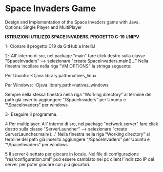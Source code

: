 # Space Invaders Game

Design and Implementation of the Space Invaders game with Java.  
Options: Single Player and MultiPlayer

**ISTRUZIONI UTILIZZO SPACE INVADERS. PROGETTO C-19 UNIPV**

1- Clonare il progetto C19 da GitHub a IntelliJ

2- All' interno di src, nel package "main" fare click destro sulla classe "SpaceInvaders" --> selezionare "create SpaceInvaders.main()..."
Nella finestra incollare nella riga "VM OPTIONS" la stringa seguente:

Per Ubuntu:
-Djava.library.path=natives_linux
	
Per Windows:
-Djava.library.path=natives_windows

Sempre nella stessa finestra nella riga "Working directory" al termine del path già inserito aggiungere "/SpaceInvaders" per Ubuntu e "\SpaceInvaders" per windows

3- Eseguire il programma.
	
4 Per multiplayer: 
All' interno di src, nel package "network.server" fare click destro sulla classe "ServerLauncher" --> selezionare "create ServerLauncher.main()..."
Nella finestra nella riga "Working directory" al termine del path già inserito aggiungere "/SpaceInvaders" per Ubuntu e "\SpaceInvaders" per windows

5 Il server é settato per giocare in locale.
Nel file di configurazione "res/configuration.xml" puó essere cambiato nei pc client l'indirizzo IP del server per poter giocare con più giocatori.
